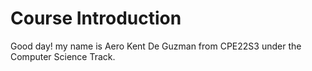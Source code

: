 # Course Introduction

Good day! my name is Aero Kent De Guzman from CPE22S3 under the Computer Science Track.
